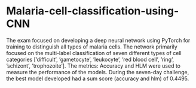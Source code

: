 # Malaria-cell-classification-using-CNN


The exam focused on developing a deep neural network using PyTorch for training to distinguish 
all types of malaria cells. The network primarily focused on the multi-label classification of seven 
different types of cell categories [’difficult’, ’gametocyte’, ’leukocyte’, ’red blood cell’, ’ring’, 
’schizont’, ’trophozoite’]. The metrics: Accuracy and HLM were used to measure the performance 
of the models.
During the seven-day challenge, the best model developed had a sum score (accuracy and hlm) of 
0.4495.
